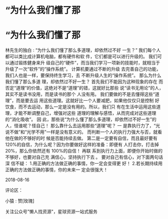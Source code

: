 # “为什么我们懂了那

# “为什么我们懂了那

林先生的独白 : “为什么我们懂了那么多道理，却依然过不好 一生？” 我们每个人都可以类比成计算机电脑，都有硬件和软 件，它们都是可以进行升级的。 我们可以通过锻炼健身来升 级自己的“硬件”，而当我们学习一项新的技能时，就相当于 升级了一次“软件”的“操作系统”。 计算机要通过不断的升级 去完善自己的功能，我们人也是一样，要保持终生学习，去 不断升级人生的“操作系统”。 那么为什么我们懂了那么多道 理，却依然过不好一生？ 首先我们不能因为这种现象的存在 而否定“道理”的价值，这绝对不是“道理”的错，这就好比那些 说“读书无用论”的人，其实不是读书没用，而是读书的那个 人没有用。 我们要做的不是去懂得这些“道理”，而是要去运 用这些道理。这就好比一个人要减肥，如果他仅仅只是控制 好饮食，而不去运动，那么一定是没有用的。所以，我们只 有在生活中运用这些道理，才能不断调整自己，增强对这些 道理的理解与感悟，从而完成对这些道理的“消化吸收”。 因 此，那些说“为什么懂了那么多道理，却依然过不好一生”的 人，怪谁呢？怪自己！ 那么靠什么去运用那些“道理”呢？ 一 是靠执行力了，“光说不做”和“光学不用”一样是没有意义的。 而判断一个人的执行力强大与否，就看他在做的不够好的时 候是否能持续去做。 第二是一定要有自信，而且最好要有 120%的自信，为什么呢？因为你要做好这样的准备：即便有 人打击你，打击掉 20%，那么你依然还有 100%的自信！ 再联 系到执行力上面，即便你开始时做的不够好，也要对自己充 满信心，坚持执行下去 。 要对自己有信心，对下面两句话深 信不疑： 1.用正确的方法做正确的事情，你一定会变得更 好！ 2.若长期持续用正确的方法做正确的事情，你的未来一 定会很强大！

2018-08-16

评论区：

小猿 : 赞[玫瑰]

关注公众号"懒人找资源"，星球资源一站式服务